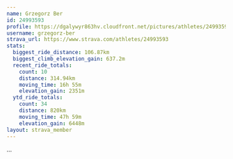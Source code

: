 ```yaml
---
name: Grzegorz Ber
id: 24993593
profile: https://dgalywyr863hv.cloudfront.net/pictures/athletes/24993593/7453165/11/large.jpg
username: grzegorz-ber
strava_url: https://www.strava.com/athletes/24993593
stats:
  biggest_ride_distance: 106.87km
  biggest_climb_elevation_gain: 637.2m
  recent_ride_totals:
    count: 10
    distance: 314.94km
    moving_time: 16h 55m
    elevation_gain: 2351m
  ytd_ride_totals:
    count: 34
    distance: 820km
    moving_time: 47h 59m
    elevation_gain: 6448m
layout: strava_member
--- 
```

...
